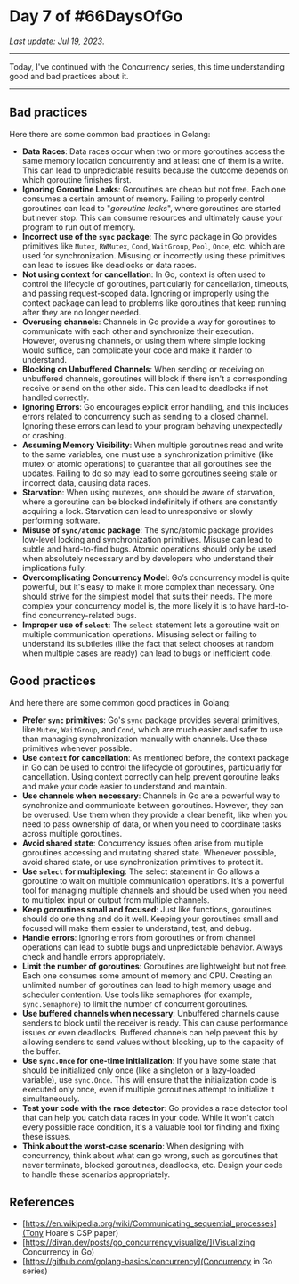 # Day 7 of #66DaysOfGo

_Last update:  Jul 19, 2023_.

---

Today, I've continued with the Concurrency series, this time understanding good and bad practices about it.

---

## Bad practices

Here there are some common bad practices in Golang:

- **Data Races**: Data races occur when two or more goroutines access the same memory location concurrently and at least one of them is a write. This can lead to unpredictable results because the outcome depends on which goroutine finishes first.
- **Ignoring Goroutine Leaks**: Goroutines are cheap but not free. Each one consumes a certain amount of memory. Failing to properly control goroutines can lead to "_goroutine leaks_", where goroutines are started but never stop. This can consume resources and ultimately cause your program to run out of memory.
- **Incorrect use of the `sync` package**: The sync package in Go provides primitives like `Mutex`, `RWMutex`, `Cond`, `WaitGroup`, `Pool`, `Once`, etc. which are used for synchronization. Misusing or incorrectly using these primitives can lead to issues like deadlocks or data races.
- **Not using context for cancellation**: In Go, context is often used to control the lifecycle of goroutines, particularly for cancellation, timeouts, and passing request-scoped data. Ignoring or improperly using the context package can lead to problems like goroutines that keep running after they are no longer needed.
- **Overusing channels**: Channels in Go provide a way for goroutines to communicate with each other and synchronize their execution. However, overusing channels, or using them where simple locking would suffice, can complicate your code and make it harder to understand.
- **Blocking on Unbuffered Channels**: When sending or receiving on unbuffered channels, goroutines will block if there isn't a corresponding receive or send on the other side. This can lead to deadlocks if not handled correctly.
- **Ignoring Errors**: Go encourages explicit error handling, and this includes errors related to concurrency such as sending to a closed channel. Ignoring these errors can lead to your program behaving unexpectedly or crashing.
- **Assuming Memory Visibility**: When multiple goroutines read and write to the same variables, one must use a synchronization primitive (like mutex or atomic operations) to guarantee that all goroutines see the updates. Failing to do so may lead to some goroutines seeing stale or incorrect data, causing data races.
- **Starvation**: When using mutexes, one should be aware of starvation, where a goroutine can be blocked indefinitely if others are constantly acquiring a lock. Starvation can lead to unresponsive or slowly performing software.
- **Misuse of `sync/atomic` package**: The sync/atomic package provides low-level locking and synchronization primitives. Misuse can lead to subtle and hard-to-find bugs. Atomic operations should only be used when absolutely necessary and by developers who understand their implications fully.
- **Overcomplicating Concurrency Model**: Go’s concurrency model is quite powerful, but it's easy to make it more complex than necessary. One should strive for the simplest model that suits their needs. The more complex your concurrency model is, the more likely it is to have hard-to-find concurrency-related bugs.
- **Improper use of `select`**: The `select` statement lets a goroutine wait on multiple communication operations. Misusing select or failing to understand its subtleties (like the fact that select chooses at random when multiple cases are ready) can lead to bugs or inefficient code.

## Good practices

And here there are some common good practices in Golang:

- **Prefer `sync` primitives**: Go's `sync` package provides several primitives, like `Mutex`, `WaitGroup`, and `Cond`, which are much easier and safer to use than managing synchronization manually with channels. Use these primitives whenever possible.
- **Use `context` for cancellation**: As mentioned before, the context package in Go can be used to control the lifecycle of goroutines, particularly for cancellation. Using context correctly can help prevent goroutine leaks and make your code easier to understand and maintain.
- **Use channels when necessary**: Channels in Go are a powerful way to synchronize and communicate between goroutines. However, they can be overused. Use them when they provide a clear benefit, like when you need to pass ownership of data, or when you need to coordinate tasks across multiple goroutines.
- **Avoid shared state**: Concurrency issues often arise from multiple goroutines accessing and mutating shared state. Whenever possible, avoid shared state, or use synchronization primitives to protect it.
- **Use `select` for multiplexing**: The select statement in Go allows a goroutine to wait on multiple communication operations. It's a powerful tool for managing multiple channels and should be used when you need to multiplex input or output from multiple channels.
- **Keep goroutines small and focused**: Just like functions, goroutines should do one thing and do it well. Keeping your goroutines small and focused will make them easier to understand, test, and debug.
- **Handle errors**: Ignoring errors from goroutines or from channel operations can lead to subtle bugs and unpredictable behavior. Always check and handle errors appropriately.
- **Limit the number of goroutines**: Goroutines are lightweight but not free. Each one consumes some amount of memory and CPU. Creating an unlimited number of goroutines can lead to high memory usage and scheduler contention. Use tools like semaphores (for example, `sync.Semaphore`) to limit the number of concurrent goroutines.
- **Use buffered channels when necessary**: Unbuffered channels cause senders to block until the receiver is ready. This can cause performance issues or even deadlocks. Buffered channels can help prevent this by allowing senders to send values without blocking, up to the capacity of the buffer.
- **Use `sync.Once` for one-time initialization**: If you have some state that should be initialized only once (like a singleton or a lazy-loaded variable), use `sync.Once`. This will ensure that the initialization code is executed only once, even if multiple goroutines attempt to initialize it simultaneously.
- **Test your code with the race detector**: Go provides a race detector tool that can help you catch data races in your code. While it won't catch every possible race condition, it's a valuable tool for finding and fixing these issues.
- **Think about the worst-case scenario**: When designing with concurrency, think about what can go wrong, such as goroutines that never terminate, blocked goroutines, deadlocks, etc. Design your code to handle these scenarios appropriately.

## References

- [https://en.wikipedia.org/wiki/Communicating_sequential_processes](Tony Hoare's CSP paper)
- [https://divan.dev/posts/go_concurrency_visualize/](Visualizing Concurrency in Go)
- [https://github.com/golang-basics/concurrency](Concurrency in Go series)

